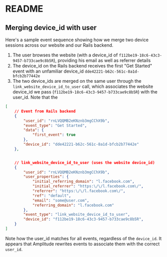 # README

## Merging device_id with user

Here's a sample event sequence showing how we merge two device sessions across our website and our Rails backend. 

1. The user browses the website (with a device_id of `f112be19-18c6-43c3-9457-b733cae9c8b5R`), providing his email as well as referrer details
2. The device_id on the Rails backend receives the first "Get Started" event with an unfamiliar device_id `dde42221-b62c-561c-8a1d-bfcb2b77442e`
3. The two device_ids are merged on the same user through the `link_website_device_id_to_user` call, which associates the website device_id we pass (`f112be19-18c6-43c3-9457-b733cae9c8b5R`) with the user_id. Note that the 

```json
[
    // Event from Rails backend
    {
        "user_id": "rnLVQQMB2eKNznb3mgCChX9b",
        "event_type": "Get Started",
        "data": {
            "first_event": true
        },
        "device_id": "dde42221-b62c-561c-8a1d-bfcb2b77442e"
    },


    // link_website_device_id_to_user (uses the website device_id)
    {
        "user_id": "rnLVQQMB2eKNznb3mgCChX9b",
        "user_properties": {
            "initial_referring_domain": "l.facebook.com",
            "initial_referrer": "https:\/\/l.facebook.com\/",
            "referrer": "https:\/\/l.facebook.com\/",
            "ref": "default",
            "email": "some@user.com",
            "referring_domain": "l.facebook.com"
        },
        "event_type": "link_website_device_id_to_user",
        "device_id": "f112be19-18c6-43c3-9457-b733cae9c8b5R",
    }
]
```

Note how the user_id matches for all events, regardless of the `device_id`. It appears that Amplitude rewrites events to associate them with the correct `user_id`.